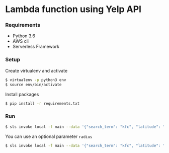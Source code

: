# Lambda function using Yelp API

### Requirements

- Python 3.6
- AWS cli
- Serverless Framework

### Setup

Create virtualenv and activate

```sh
$ virtualenv -p python3 env
$ source env/bin/activate
```

Install packages

```sh
$ pip install -r requirements.txt
```

### Run

```sh
$ sls invoke local -f main --data '{"search_term": "kfc", "latitude": "19.610760", "longitude": "-99.017310"}'
```

You can use an optional parameter `radius`

```sh
$ sls invoke local -f main --data '{"search_term": "kfc", "latitude": "19.610760", "longitude": "-99.017310", "radius": "2000"}'
```
